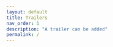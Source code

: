 ```yaml
---
layout: default
title: Trailers
nav_order: 1
description: "A trailer can be added"
permalink: /
---
```

